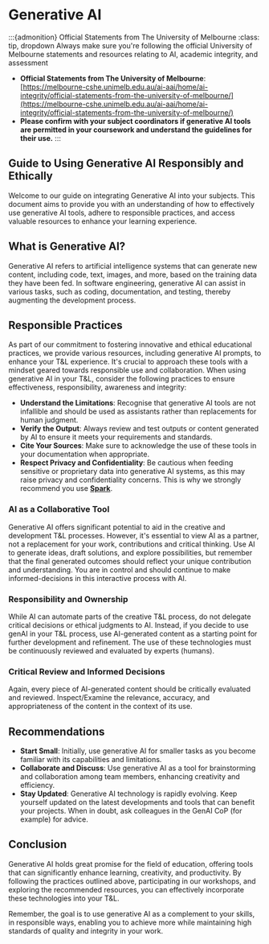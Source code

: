 # Generative AI

:::{admonition} Official Statements from The University of Melbourne
:class: tip, dropdown
Always make sure you're following the official University of Melbourne statements and resources relating to AI, academic integrity, and assessment
- **Official Statements from The University of Melbourne**: [https://melbourne-cshe.unimelb.edu.au/ai-aai/home/ai-integrity/official-statements-from-the-university-of-melbourne/](https://melbourne-cshe.unimelb.edu.au/ai-aai/home/ai-integrity/official-statements-from-the-university-of-melbourne/)
- **Please confirm with your subject coordinators if generative AI tools are permitted in your coursework and understand the guidelines for their use.**
:::


## Guide to Using Generative AI Responsibly and Ethically 

Welcome to our guide on integrating Generative AI into your subjects. This document aims to provide you with an understanding of how to effectively use generative AI tools, adhere to responsible practices, and access valuable resources to enhance your learning experience.

## What is Generative AI?

Generative AI refers to artificial intelligence systems that can generate new content, including code, text, images, and more, based on the training data they have been fed. In software engineering, generative AI can assist in various tasks, such as coding, documentation, and testing, thereby augmenting the development process.

## Responsible Practices

As part of our commitment to fostering innovative and ethical educational practices, we provide various resources, including generative AI prompts, to enhance your T&L experience. It's crucial to approach these tools with a mindset geared towards responsible use and collaboration. When using generative AI in your T&L, consider the following practices to ensure effectiveness, responsibility, awareness and integrity:

- **Understand the Limitations**: Recognise that generative AI tools are not infallible and should be used as assistants rather than replacements for human judgment.
- **Verify the Output**: Always review and test outputs or content generated by AI to ensure it meets your requirements and standards.
- **Cite Your Sources**: Make sure to acknowledge the use of these tools in your documentation when appropriate.
- **Respect Privacy and Confidentiality**: Be cautious when feeding sensitive or proprietary data into generative AI systems, as this may raise privacy and confidentiality concerns. This is why we strongly recommend you use **[Spark](https://spark.unimelb.edu.au/)**.

### AI as a Collaborative Tool

Generative AI offers significant potential to aid in the creative and development T&L processes. However, it's essential to view AI as a partner, not a replacement for your work, contributions and critical thinking. Use AI to generate ideas, draft solutions, and explore possibilities, but remember that the final generated outcomes should reflect your unique contribution and understanding. You are in control and should continue to make informed-decisions in this interactive process with AI.

### Responsibility and Ownership

While AI can automate parts of the creative T&L process, do not delegate critical decisions or ethical judgments to AI. Instead, if you decide to use genAI in your T&L process, use AI-generated content as a starting point for further development and refinement. The use of these technologies must be continuously reviewed and evaluated by experts (humans).

### Critical Review and Informed Decisions

Again, every piece of AI-generated content should be critically evaluated and reviewed. Inspect/Examine the relevance, accuracy, and appropriateness of the content in the context of its use. 


## Recommendations

- **Start Small**: Initially, use generative AI for smaller tasks as you become familiar with its capabilities and limitations.
- **Collaborate and Discuss**: Use generative AI as a tool for brainstorming and collaboration among team members, enhancing creativity and efficiency.
- **Stay Updated**: Generative AI technology is rapidly evolving. Keep yourself updated on the latest developments and tools that can benefit your projects. When in doubt, ask colleagues in the GenAI CoP (for example) for advice.


## Conclusion

Generative AI holds great promise for the field of education, offering tools that can significantly enhance learning, creativity, and productivity. By following the practices outlined above, participating in our workshops, and exploring the recommended resources, you can effectively incorporate these technologies into your T&L.

Remember, the goal is to use generative AI as a complement to your skills, in responsible ways, enabling you to achieve more while maintaining high standards of quality and integrity in your work.
